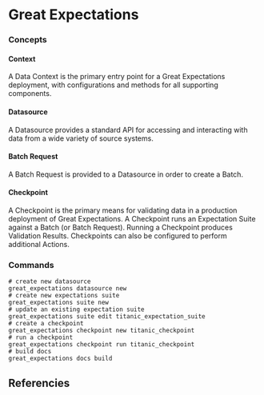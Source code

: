 # Great Expectations

### Concepts

#### Context
A Data Context is the primary entry point for a Great Expectations deployment, with configurations and methods for all supporting components.

#### Datasource
A Datasource provides a standard API for accessing and interacting with data from a wide variety of source systems.

#### Batch Request
A Batch Request is provided to a Datasource in order to create a Batch.

#### Checkpoint
A Checkpoint is the primary means for validating data in a production deployment of Great Expectations.
A Checkpoint runs an Expectation Suite against a Batch (or Batch Request). Running a Checkpoint produces Validation Results. Checkpoints can also be configured to perform additional Actions.

### Commands

```shell
# create new datasource
great_expectations datasource new
# create new expectations suite
great_expectations suite new
# update an existing expectation suite
great_expectations suite edit titanic_expectation_suite
# create a checkpoint
great_expectations checkpoint new titanic_checkpoint
# run a checkpoint
great_expectations checkpoint run titanic_checkpoint
# build docs
great_expectations docs build
```

## Referencies
